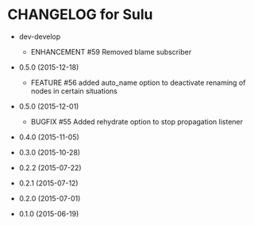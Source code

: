 CHANGELOG for Sulu
==================

* dev-develop
    * ENHANCEMENT #59 Removed blame subscriber

* 0.5.0 (2015-12-18)
    * FEATURE #56 added auto_name option to deactivate renaming of nodes in certain situations

* 0.5.0 (2015-12-01)
    * BUGFIX #55 Added rehydrate option to stop propagation listener

* 0.4.0 (2015-11-05)

* 0.3.0 (2015-10-28)

* 0.2.2 (2015-07-22)

* 0.2.1 (2015-07-12)

* 0.2.0 (2015-07-01)

* 0.1.0 (2015-06-19)
